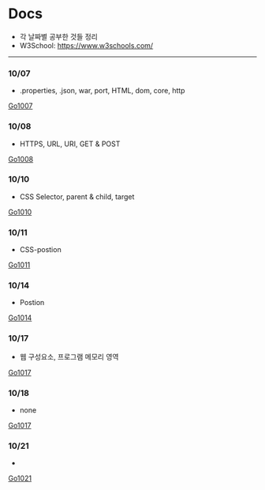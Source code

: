 Docs
===

* 각 날짜별 공부한 것들 정리
* W3School: https://www.w3schools.com/

---

### 10/07

* .properties, .json, war, port, HTML, dom, core, http

[Go1007](https://github.com/MristerWing/PrivateProject/tree/master/5.MVC/Docs/1007)

### 10/08

* HTTPS, URL, URI, GET & POST

[Go1008](https://github.com/MristerWing/PrivateProject/tree/master/5.MVC/Docs/1008)

### 10/10

* CSS Selector, parent & child, target

[Go1010](https://github.com/MristerWing/PrivateProject/tree/master/5.MVC/Docs/1010)

### 10/11

* CSS-postion

[Go1011](https://github.com/MristerWing/PrivateProject/tree/master/5.MVC/Docs/1011)

### 10/14

* Postion

[Go1014](https://github.com/MristerWing/PrivateProject/tree/master/5.MVC/Docs/1014)

### 10/17

* 웹 구성요소, 프로그램 메모리 영역

[Go1017](https://github.com/MristerWing/PrivateProject/tree/master/5.MVC/Docs/1017)

### 10/18

* none

[Go1017](https://github.com/MristerWing/PrivateProject/tree/master/5.MVC/Docs/1018)

### 10/21

* 

[Go1021](https://github.com/MristerWing/PrivateProject/tree/master/5.MVC/Docs/1021)